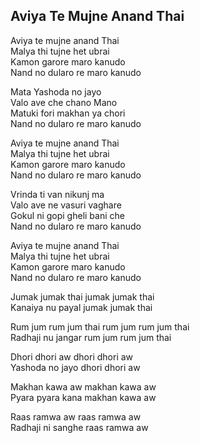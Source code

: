 ## Aviya Te Mujne Anand Thai


Aviya te mujne anand Thai  
Malya thi tujne het ubrai  
Kamon garore maro kanudo  
Nand no dularo re maro kanudo

Mata Yashoda no jayo  
Valo ave che chano Mano  
Matuki fori makhan ya chori  
Nand no dularo re maro kanudo

Aviya te mujne anand Thai  
Malya thi tujne het ubrai  
Kamon garore maro kanudo  
Nand no dularo re maro kanudo

Vrinda ti van nikunj ma  
Valo ave ne vasuri vaghare  
Gokul ni gopi gheli bani che  
Nand no dularo re maro kanudo

Aviya te mujne anand Thai  
Malya thi tujne het ubrai  
Kamon garore maro kanudo  
Nand no dularo re maro kanudo

Jumak jumak thai jumak jumak thai  
Kanaiya nu payal jumak jumak thai

Rum jum rum jum thai rum jum rum jum thai  
Radhaji nu jangar rum jum rum jum thai

Dhori dhori aw dhori dhori aw  
Yashoda no jayo dhori dhori aw

Makhan kawa aw makhan kawa aw  
Pyara pyara kana makhan kawa aw

Raas ramwa aw raas ramwa aw  
Radhaji ni sanghe raas ramwa aw

